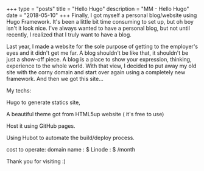 +++
type = "posts"
title = "Hello Hugo"
description = "MM - Hello Hugo"
date = "2018-05-10"
+++
Finally, I got myself a personal blog/website using Hugo Framework. It's been a little bit time consuming to set up, but oh boy isn't it look nice.
I've always wanted to have a personal blog, but not until recently, I realized that I truly want to have a blog.

Last year, I made a website for the sole purpose of getting to the employer's eyes and it didn't get me far. A blog shouldn't be like that, it shouldn't be just a show-off piece.  A blog is a place to show your expression, thinking, experience to the whole world. With that view, I decided to put away my old site with the corny domain and start over again using a completely new framework. And then we got this site...

My techs: 

Hugo to generate statics site,

A beautiful theme got from HTML5up website ( it's free to use)

Host it using GitHub pages.

Using Hubot to automate the build/deploy process.

cost to operate: 
domain name :  $
Linode : $ /month

Thank you for visiting :)

